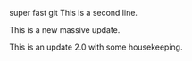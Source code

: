 super fast git
This is a second line.

This is a new massive update.

This is an update 2.0 with some housekeeping.
